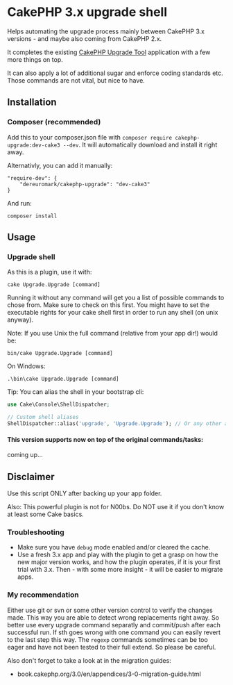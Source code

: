 # CakePHP 3.x upgrade shell

Helps automating the upgrade process mainly between CakePHP 3.x versions - and maybe also coming from CakePHP 2.x.

It completes the existing [CakePHP Upgrade Tool](https://github.com/cakephp/upgrade) application with a few more things on top.

It can also apply a lot of additional sugar and enforce coding standards etc. Those commands are not vital, but nice to have.


## Installation

### Composer (recommended)
Add this to your composer.json file with `composer require cakephp-upgrade:dev-cake3 --dev`.
It will automatically download and install it right away.

Alternativly, you can add it manually:
```
"require-dev": {
	"dereuromark/cakephp-upgrade": "dev-cake3"
}
```
And run:
```
composer install
```


## Usage

### Upgrade shell

As this is a plugin, use it with:

	cake Upgrade.Upgrade [command]

Running it without any command will get you a list of possible commands to chose from. Make sure to check on this first.
You might have to set the executable rights for your cake shell first in order to run any shell (on unix anyway).

Note: If you use Unix the full command (relative from your app dir!) would be:

	bin/cake Upgrade.Upgrade [command]

On Windows:

	.\bin\cake Upgrade.Upgrade [command]

Tip: You can alias the shell in your bootstrap cli:

```php
use Cake\Console\ShellDispatcher;

// Custom shell aliases
ShellDispatcher::alias('upgrade', 'Upgrade.Upgrade'); // Or any other alias
```

#### This version supports now on top of the original commands/tasks:

coming up...


## Disclaimer

Use this script ONLY after backing up your app folder.

Also: This powerful plugin is not for N00bs. Do NOT use it if you don't know at least some Cake basics.

### Troubleshooting
- Make sure you have `debug` mode enabled and/or cleared the cache.
- Use a fresh 3.x app and play with the plugin to get a grasp on how the new major version works, and how the plugin operates, if it is your first trial with 3.x.
Then - with some more insight - it will be easier to migrate apps.

### My recommendation
Either use git or svn or some other version control to verify the changes made.
This way you are able to detect wrong replacements right away. So better use every upgrade command separatly and commit/push after each successful run.
If sth goes wrong with one command you can easily revert to the last step this way. The `regexp` commands sometimes can be too eager and have not been tested to their full extend. So please be careful.


Also don't forget to take a look at in the migration guides:

- book.cakephp.org/3.0/en/appendices/3-0-migration-guide.html
